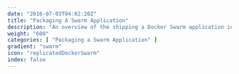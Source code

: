 ```yaml
---
date: "2016-07-03T04:02:20Z"
title: "Packaging A Swarm Application"
description: "An overview of the shipping a Docker Swarm application in Replicated"
weight: "600"
categories: [ "Packaging a Swarm Application" ]
gradient: "swarm"
icon: "replicatedDockerSwarm"
index: false
---
```


